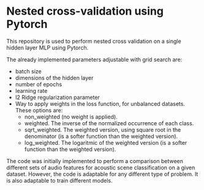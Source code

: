 # Nested cross-validation using Pytorch
This repository is used to perform nested cross validation on a single hidden layer MLP using Pytorch. 

The already implemented parameters adjustable with grid search are:
- batch size
- dimensions of the hidden layer
- number of epochs
- learning rate
- l2 Ridge regularization parameter
- Way to apply weights in the loss function, for unbalanced datasets. These options are:
  - non_weighted (no weight is applied).
  - weighted. The inverse of the normalized occurrence of each class.
  - sqrt_weighted. The weighted version, using square root in the denominator (is a softer function than the weighted version).
  - log_weighted. The logaritmic of the weighted version (is a softer function than the weighted version).

The code was initially implemented to perform a comparison between different sets of audio features for acoustic scene classification on a given dataset.
However, the code is adaptable for any different type of problem. It is also adaptable to train different models.
